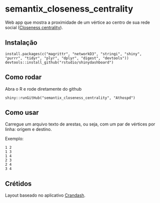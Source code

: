 # semantix_closeness_centrality
Web app que mostra a proximidade de um vértice ao centro de sua rede social ([Closeness centrality](https://en.wikipedia.org/wiki/Centrality#Closeness_centrality)). 

## Instalação

```
install.packages(c("magrittr", "networkD3", "stringi", "shiny", "purrr", "tidyr", "plyr", "dplyr", "digest", "devtools"))
devtools::install_github("rstudio/shinydashboard")
```
## Como rodar

Abra o R e rode diretamente do github

```
shiny::runGitHub("semantix_closeness_centrality", "Athospd")
```

## Como usar

Carregue um arquivo texto de arestas, ou seja, com um par de vértices por linha: origem e destino.

Exemplo:
```
1 2
1 3
1 4
2 3
2 4
3 4
```

## Crétidos

Layout baseado no aplicativo [Crandash](https://github.com/rstudio/shiny-examples/tree/master/087-crandash).
